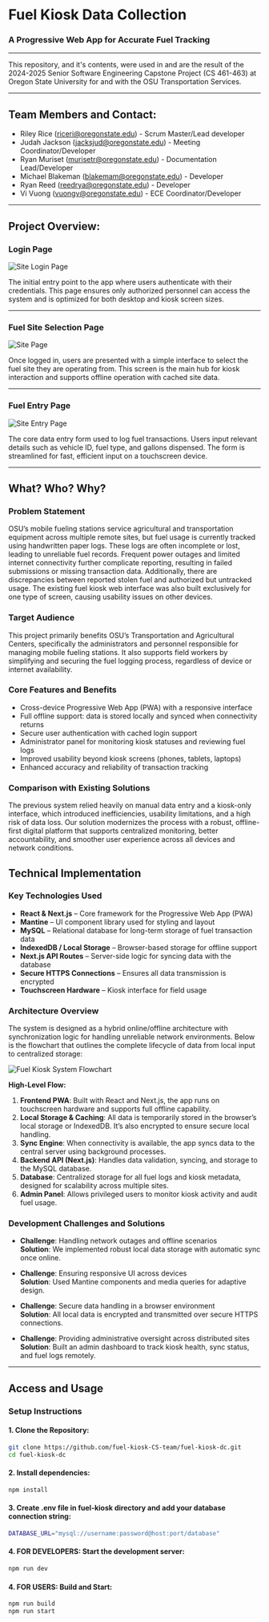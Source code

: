 # Fuel Kiosk Data Collection

### A Progressive Web App for Accurate Fuel Tracking

---


This repository, and it's contents, were used in and are the result of the 2024-2025 Senior Software Engineering Capstone Project (CS 461-463) at Oregon State University for and with the OSU Transportation Services.

---


## Team Members and Contact:

- Riley Rice (riceri@oregonstate.edu) - Scrum Master/Lead developer
- Judah Jackson (jacksjud@oregonstate.edu) - Meeting Coordinator/Developer
- Ryan Muriset (murisetr@oregonstate.edu) - Documentation Lead/Developer
- Michael Blakeman (blakemam@oregonstate.edu) - Developer
- Ryan Reed (reedrya@oregonstate.edu) - Developer
- Vi Vuong (vuongv@oregonstate.edu) - ECE Coordinator/Developer

---

## Project Overview:

### Login Page

![Site Login Page](./login-page.png)


The initial entry point to the app where users authenticate with their credentials. This page ensures only authorized personnel can access the system and is optimized for both desktop and kiosk screen sizes.

---

### Fuel Site Selection Page

![Site Page](./site-page.png)


Once logged in, users are presented with a simple interface to select the fuel site they are operating from. This screen is the main hub for kiosk interaction and supports offline operation with cached site data.

---

### Fuel Entry Page

![Site Entry Page](./entry-view.png)


The core data entry form used to log fuel transactions. Users input relevant details such as vehicle ID, fuel type, and gallons dispensed. The form is streamlined for fast, efficient input on a touchscreen device.

---


## What? Who? Why?

### Problem Statement

OSU’s mobile fueling stations service agricultural and transportation equipment across multiple remote sites, but fuel usage is currently tracked using handwritten paper logs. These logs are often incomplete or lost, leading to unreliable fuel records. Frequent power outages and limited internet connectivity further complicate reporting, resulting in failed submissions or missing transaction data. Additionally, there are discrepancies between reported stolen fuel and authorized but untracked usage. The existing fuel kiosk web interface was also built exclusively for one type of screen, causing usability issues on other devices.

### Target Audience

This project primarily benefits OSU’s Transportation and Agricultural Centers, specifically the administrators and personnel responsible for managing mobile fueling stations. It also supports field workers by simplifying and securing the fuel logging process, regardless of device or internet availability.

### Core Features and Benefits

- Cross-device Progressive Web App (PWA) with a responsive interface
- Full offline support: data is stored locally and synced when connectivity returns
- Secure user authentication with cached login support
- Administrator panel for monitoring kiosk statuses and reviewing fuel logs
- Improved usability beyond kiosk screens (phones, tablets, laptops)
- Enhanced accuracy and reliability of transaction tracking

### Comparison with Existing Solutions

The previous system relied heavily on manual data entry and a kiosk-only interface, which introduced inefficiencies, usability limitations, and a high risk of data loss. Our solution modernizes the process with a robust, offline-first digital platform that supports centralized monitoring, better accountability, and smoother user experience across all devices and network conditions.


## Technical Implementation

### Key Technologies Used

- **React & Next.js** – Core framework for the Progressive Web App (PWA)
- **Mantine** – UI component library used for styling and layout
- **MySQL** – Relational database for long-term storage of fuel transaction data
- **IndexedDB / Local Storage** – Browser-based storage for offline support
- **Next.js API Routes** – Server-side logic for syncing data with the database
- **Secure HTTPS Connections** – Ensures all data transmission is encrypted
- **Touchscreen Hardware** – Kiosk interface for field usage

### Architecture Overview

The system is designed as a hybrid online/offline architecture with synchronization logic for handling unreliable network environments. Below is the flowchart that outlines the complete lifecycle of data from local input to centralized storage:

![Fuel Kiosk System Flowchart](./flowchart.png)

**High-Level Flow:**

1. **Frontend PWA**: Built with React and Next.js, the app runs on touchscreen hardware and supports full offline capability.
2. **Local Storage & Caching**: All data is temporarily stored in the browser’s local storage or IndexedDB. It’s also encrypted to ensure secure local handling.
3. **Sync Engine**: When connectivity is available, the app syncs data to the central server using background processes.
4. **Backend API (Next.js)**: Handles data validation, syncing, and storage to the MySQL database.
5. **Database**: Centralized storage for all fuel logs and kiosk metadata, designed for scalability across multiple sites.
6. **Admin Panel**: Allows privileged users to monitor kiosk activity and audit fuel usage.

### Development Challenges and Solutions

- **Challenge**: Handling network outages and offline scenarios  
  **Solution**: We implemented robust local data storage with automatic sync once online.

- **Challenge**: Ensuring responsive UI across devices  
  **Solution**: Used Mantine components and media queries for adaptive design.

- **Challenge**: Secure data handling in a browser environment  
  **Solution**: All local data is encrypted and transmitted over secure HTTPS connections.

- **Challenge**: Providing administrative oversight across distributed sites  
  **Solution**: Built an admin dashboard to track kiosk health, sync status, and fuel logs remotely.

---

## Access and Usage

### Setup Instructions

#### 1. Clone the Repository:

```bash
git clone https://github.com/fuel-kiosk-CS-team/fuel-kiosk-dc.git
cd fuel-kiosk-dc
```

#### 2. Install dependencies:

```bash
npm install
```

#### 3. Create .env file in fuel-kiosk directory and add your database connection string:

```bash
DATABASE_URL="mysql://username:password@host:port/database"
```

#### 4. FOR DEVELOPERS: Start the development server:

```bash
npm run dev
```

#### 4. FOR USERS: Build and Start:

```bash
npm run build
npm run start
```
